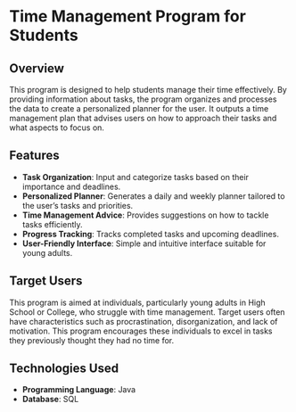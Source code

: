 # Time Management Program for Students

## Overview

This program is designed to help students manage their time effectively. By providing information about tasks, the program organizes and processes the data to create a personalized planner for the user. It outputs a time management plan that advises users on how to approach their tasks and what aspects to focus on.

## Features

- **Task Organization**: Input and categorize tasks based on their importance and deadlines.
- **Personalized Planner**: Generates a daily and weekly planner tailored to the user’s tasks and priorities.
- **Time Management Advice**: Provides suggestions on how to tackle tasks efficiently.
- **Progress Tracking**: Tracks completed tasks and upcoming deadlines.
- **User-Friendly Interface**: Simple and intuitive interface suitable for young adults.

## Target Users

This program is aimed at individuals, particularly young adults in High School or College, who struggle with time management. Target users often have characteristics such as procrastination, disorganization, and lack of motivation. This program encourages these individuals to excel in tasks they previously thought they had no time for.

## Technologies Used

- **Programming Language**: Java
- **Database**: SQL

